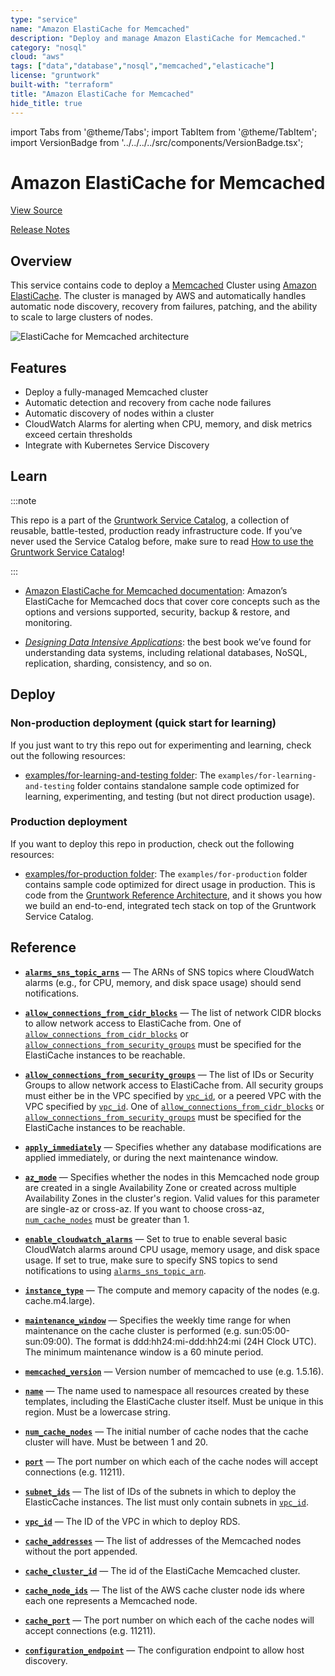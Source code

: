 ```yaml
---
type: "service"
name: "Amazon ElastiCache for Memcached"
description: "Deploy and manage Amazon ElastiCache for Memcached."
category: "nosql"
cloud: "aws"
tags: ["data","database","nosql","memcached","elasticache"]
license: "gruntwork"
built-with: "terraform"
title: "Amazon ElastiCache for Memcached"
hide_title: true
---
```


import Tabs from '@theme/Tabs';
import TabItem from '@theme/TabItem';
import VersionBadge from '../../../../src/components/VersionBadge.tsx';

<VersionBadge version="0.84.3" lastModifiedVersion="0.83.0"/>

# Amazon ElastiCache for Memcached


<a href="https://github.com/gruntwork-io/terraform-aws-service-catalog/tree/master/modules/data-stores/memcached" className="link-button">View Source</a>

<a href="https://github.com/gruntwork-io/terraform-aws-service-catalog/releases?q=data-stores%2Fmemcached" className="link-button" title="Release notes for only the service catalog versions which impacted this service.">Release Notes</a>

## Overview

This service contains code to deploy a [Memcached](https://memcached.org/) Cluster using
[Amazon ElastiCache](https://aws.amazon.com/elasticache/). The cluster is managed by AWS and automatically handles
automatic node discovery, recovery from failures, patching, and the ability to scale to large clusters of nodes.

![ElastiCache for Memcached architecture](/img/reference/services/data-storage/elasticache-memcached-architecture.png)

## Features

*   Deploy a fully-managed Memcached cluster
*   Automatic detection and recovery from cache node failures
*   Automatic discovery of nodes within a cluster
*   CloudWatch Alarms for alerting when CPU, memory, and disk metrics exceed certain thresholds
*   Integrate with Kubernetes Service Discovery

## Learn

:::note

This repo is a part of the [Gruntwork Service Catalog](https://github.com/gruntwork-io/terraform-aws-service-catalog/),
a collection of reusable, battle-tested, production ready infrastructure code.
If you’ve never used the Service Catalog before, make sure to read
[How to use the Gruntwork Service Catalog](https://docs.gruntwork.io/reference/services/intro/overview)!

:::

*   [Amazon ElastiCache for Memcached documentation](https://docs.aws.amazon.com/AmazonElastiCache/latest/mem-ug/WhatIs.html):
    Amazon’s ElastiCache for Memcached docs that cover core concepts such as the options and versions supported, security,
    backup & restore, and monitoring.

*   *[Designing Data Intensive Applications](https://dataintensive.net)*: the best book we’ve found for understanding data
    systems, including relational databases, NoSQL, replication, sharding, consistency, and so on.

## Deploy

### Non-production deployment (quick start for learning)

If you just want to try this repo out for experimenting and learning, check out the following resources:

*   [examples/for-learning-and-testing folder](https://github.com/gruntwork-io/terraform-aws-service-catalog/tree/master/examples/for-learning-and-testing): The
    `examples/for-learning-and-testing` folder contains standalone sample code optimized for learning, experimenting, and
    testing (but not direct production usage).

### Production deployment

If you want to deploy this repo in production, check out the following resources:

*   [examples/for-production folder](https://github.com/gruntwork-io/terraform-aws-service-catalog/tree/master/examples/for-production): The `examples/for-production` folder contains sample code
    optimized for direct usage in production. This is code from the
    [Gruntwork Reference Architecture](https://gruntwork.io/reference-architecture/), and it shows you how we build an
    end-to-end, integrated tech stack on top of the Gruntwork Service Catalog.

## Reference

<Tabs>
<TabItem value="inputs" label="Inputs" default>

<a name="alarms_sns_topic_arns" className="snap-top"></a>

* [**`alarms_sns_topic_arns`**](#alarms_sns_topic_arns) &mdash; The ARNs of SNS topics where CloudWatch alarms (e.g., for CPU, memory, and disk space usage) should send notifications.

<a name="allow_connections_from_cidr_blocks" className="snap-top"></a>

* [**`allow_connections_from_cidr_blocks`**](#allow_connections_from_cidr_blocks) &mdash; The list of network CIDR blocks to allow network access to ElastiCache from. One of [`allow_connections_from_cidr_blocks`](#allow_connections_from_cidr_blocks) or [`allow_connections_from_security_groups`](#allow_connections_from_security_groups) must be specified for the ElastiCache instances to be reachable.

<a name="allow_connections_from_security_groups" className="snap-top"></a>

* [**`allow_connections_from_security_groups`**](#allow_connections_from_security_groups) &mdash; The list of IDs or Security Groups to allow network access to ElastiCache from. All security groups must either be in the VPC specified by [`vpc_id`](#vpc_id), or a peered VPC with the VPC specified by [`vpc_id`](#vpc_id). One of [`allow_connections_from_cidr_blocks`](#allow_connections_from_cidr_blocks) or [`allow_connections_from_security_groups`](#allow_connections_from_security_groups) must be specified for the ElastiCache instances to be reachable.

<a name="apply_immediately" className="snap-top"></a>

* [**`apply_immediately`**](#apply_immediately) &mdash; Specifies whether any database modifications are applied immediately, or during the next maintenance window.

<a name="az_mode" className="snap-top"></a>

* [**`az_mode`**](#az_mode) &mdash; Specifies whether the nodes in this Memcached node group are created in a single Availability Zone or created across multiple Availability Zones in the cluster's region. Valid values for this parameter are single-az or cross-az. If you want to choose cross-az, [`num_cache_nodes`](#num_cache_nodes) must be greater than 1.

<a name="enable_cloudwatch_alarms" className="snap-top"></a>

* [**`enable_cloudwatch_alarms`**](#enable_cloudwatch_alarms) &mdash; Set to true to enable several basic CloudWatch alarms around CPU usage, memory usage, and disk space usage. If set to true, make sure to specify SNS topics to send notifications to using [`alarms_sns_topic_arn`](#alarms_sns_topic_arn).

<a name="instance_type" className="snap-top"></a>

* [**`instance_type`**](#instance_type) &mdash; The compute and memory capacity of the nodes (e.g. cache.m4.large).

<a name="maintenance_window" className="snap-top"></a>

* [**`maintenance_window`**](#maintenance_window) &mdash; Specifies the weekly time range for when maintenance on the cache cluster is performed (e.g. sun:05:00-sun:09:00). The format is ddd:hh24:mi-ddd:hh24:mi (24H Clock UTC). The minimum maintenance window is a 60 minute period.

<a name="memcached_version" className="snap-top"></a>

* [**`memcached_version`**](#memcached_version) &mdash; Version number of memcached to use (e.g. 1.5.16).

<a name="name" className="snap-top"></a>

* [**`name`**](#name) &mdash; The name used to namespace all resources created by these templates, including the ElastiCache cluster itself. Must be unique in this region. Must be a lowercase string.

<a name="num_cache_nodes" className="snap-top"></a>

* [**`num_cache_nodes`**](#num_cache_nodes) &mdash; The initial number of cache nodes that the cache cluster will have. Must be between 1 and 20.

<a name="port" className="snap-top"></a>

* [**`port`**](#port) &mdash; The port number on which each of the cache nodes will accept connections (e.g. 11211).

<a name="subnet_ids" className="snap-top"></a>

* [**`subnet_ids`**](#subnet_ids) &mdash; The list of IDs of the subnets in which to deploy the ElasticCache instances. The list must only contain subnets in [`vpc_id`](#vpc_id).

<a name="vpc_id" className="snap-top"></a>

* [**`vpc_id`**](#vpc_id) &mdash; The ID of the VPC in which to deploy RDS.

</TabItem>
<TabItem value="outputs" label="Outputs">

<a name="cache_addresses" className="snap-top"></a>

* [**`cache_addresses`**](#cache_addresses) &mdash; The list of addresses of the Memcached nodes without the port appended.

<a name="cache_cluster_id" className="snap-top"></a>

* [**`cache_cluster_id`**](#cache_cluster_id) &mdash; The id of the ElastiCache Memcached cluster.

<a name="cache_node_ids" className="snap-top"></a>

* [**`cache_node_ids`**](#cache_node_ids) &mdash; The list of the AWS cache cluster node ids where each one represents a Memcached node.

<a name="cache_port" className="snap-top"></a>

* [**`cache_port`**](#cache_port) &mdash; The port number on which each of the cache nodes will accept connections (e.g. 11211).

<a name="configuration_endpoint" className="snap-top"></a>

* [**`configuration_endpoint`**](#configuration_endpoint) &mdash; The configuration endpoint to allow host discovery.

</TabItem>
</Tabs>


<!-- ##DOCS-SOURCER-START
{"sourcePlugin":"service-catalog-api","hash":"3083ba2f2ae45f52512ad1c0e6870bc0"}
##DOCS-SOURCER-END -->
